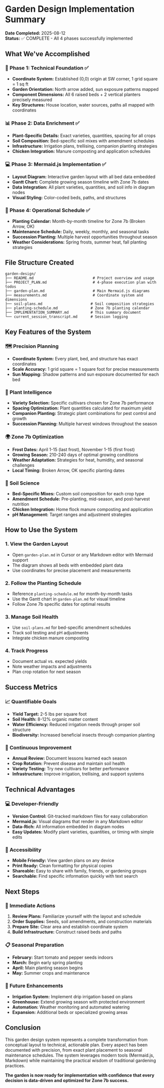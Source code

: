 # Garden Design Implementation Summary
**Date Completed:** 2025-08-12  
**Status:** ✅ COMPLETE - All 4 phases successfully implemented  

## What We've Accomplished

### 🎯 **Phase 1: Technical Foundation** ✅
- **Coordinate System:** Established (0,0) origin at SW corner, 1 grid square = 1 sq ft
- **Garden Orientation:** North arrow added, sun exposure patterns mapped
- **Component Dimensions:** All 6 raised beds + 2 vertical planters precisely measured
- **Key Structures:** House location, water sources, paths all mapped with coordinates

### 📊 **Phase 2: Data Enrichment** ✅
- **Plant-Specific Details:** Exact varieties, quantities, spacing for all crops
- **Soil Composition:** Bed-specific soil mixes with amendment schedules
- **Infrastructure:** Irrigation plans, trellising, companion planting strategies
- **Chicken Integration:** Manure composting and application schedules

### 💻 **Phase 3: Mermaid.js Implementation** ✅
- **Layout Diagram:** Interactive garden layout with all bed data embedded
- **Gantt Chart:** Complete growing season timeline with Zone 7b dates
- **Data Integration:** All plant varieties, quantities, and soil info in diagram nodes
- **Visual Styling:** Color-coded beds, paths, and structures

### 📅 **Phase 4: Operational Schedule** ✅
- **Planting Calendar:** Month-by-month timeline for Zone 7b (Broken Arrow, OK)
- **Maintenance Schedule:** Daily, weekly, monthly, and seasonal tasks
- **Succession Planting:** Multiple harvest opportunities throughout season
- **Weather Considerations:** Spring frosts, summer heat, fall planting strategies

## File Structure Created

```
garden-design/
├── README.md                           # Project overview and usage
├── PROJECT_PLAN.md                     # 4-phase execution plan with todos
├── garden-plan.md                      # Main Mermaid.js diagrams
├── measurements.md                     # Coordinate system and dimensions
├── soil-plans.md                      # Soil composition strategies
├── planting-schedule.md               # Zone 7b planting calendar
├── IMPLEMENTATION_SUMMARY.md          # This summary document
└── current_session_transcript.md      # Session logging
```

## Key Features of the System

### 🗺️ **Precision Planning**
- **Coordinate System:** Every plant, bed, and structure has exact coordinates
- **Scale Accuracy:** 1 grid square = 1 square foot for precise measurements
- **Sun Mapping:** Shadow patterns and sun exposure documented for each bed

### 🌱 **Plant Intelligence**
- **Variety Selection:** Specific cultivars chosen for Zone 7b performance
- **Spacing Optimization:** Plant quantities calculated for maximum yield
- **Companion Planting:** Strategic plant combinations for pest control and growth
- **Succession Planning:** Multiple harvest windows throughout the season

### 🌍 **Zone 7b Optimization**
- **Frost Dates:** April 1-15 (last frost), November 1-15 (first frost)
- **Growing Season:** 210-240 days of optimal growing conditions
- **Weather Adaptation:** Strategies for heat, humidity, and seasonal challenges
- **Local Timing:** Broken Arrow, OK specific planting dates

### 🧪 **Soil Science**
- **Bed-Specific Mixes:** Custom soil composition for each crop type
- **Amendment Schedule:** Pre-planting, mid-season, and post-harvest nutrition
- **Chicken Integration:** Home flock manure composting and application
- **pH Management:** Target ranges and adjustment strategies

## How to Use the System

### 1. **View the Garden Layout**
- Open `garden-plan.md` in Cursor or any Markdown editor with Mermaid support
- The diagram shows all beds with embedded plant data
- Use coordinates for precise placement and measurements

### 2. **Follow the Planting Schedule**
- Reference `planting-schedule.md` for month-by-month tasks
- Use the Gantt chart in `garden-plan.md` for visual timeline
- Follow Zone 7b specific dates for optimal results

### 3. **Manage Soil Health**
- Use `soil-plans.md` for bed-specific amendment schedules
- Track soil testing and pH adjustments
- Integrate chicken manure composting

### 4. **Track Progress**
- Document actual vs. expected yields
- Note weather impacts and adjustments
- Plan crop rotation for next season

## Success Metrics

### 📈 **Quantifiable Goals**
- **Yield Target:** 2-5 lbs per square foot
- **Soil Health:** 8-12% organic matter content
- **Water Efficiency:** Reduced irrigation needs through proper soil structure
- **Biodiversity:** Increased beneficial insects through companion planting

### 🔄 **Continuous Improvement**
- **Annual Review:** Document lessons learned each season
- **Crop Rotation:** Prevent disease and maintain soil health
- **Variety Testing:** Try new cultivars for better performance
- **Infrastructure:** Improve irrigation, trellising, and support systems

## Technical Advantages

### 💻 **Developer-Friendly**
- **Version Control:** Git-tracked markdown files for easy collaboration
- **Mermaid.js:** Visual diagrams that render in any Markdown editor
- **Data-Rich:** All information embedded in diagram nodes
- **Easy Updates:** Modify plant varieties, quantities, or timing with simple edits

### 📱 **Accessibility**
- **Mobile Friendly:** View garden plans on any device
- **Print Ready:** Clean formatting for physical copies
- **Shareable:** Easy to share with family, friends, or gardening groups
- **Searchable:** Find specific information quickly with text search

## Next Steps

### 🚀 **Immediate Actions**
1. **Review Plans:** Familiarize yourself with the layout and schedule
2. **Order Supplies:** Seeds, soil amendments, and construction materials
3. **Prepare Site:** Clear area and establish coordinate system
4. **Build Infrastructure:** Construct raised beds and paths

### 📋 **Seasonal Preparation**
- **February:** Start tomato and pepper seeds indoors
- **March:** Begin early spring planting
- **April:** Main planting season begins
- **May:** Summer crops and maintenance

### 🔮 **Future Enhancements**
- **Irrigation System:** Implement drip irrigation based on plans
- **Greenhouse:** Extend growing season with protected environment
- **Automation:** Weather monitoring and automated watering
- **Expansion:** Additional beds or specialized growing areas

## Conclusion

This garden design system represents a complete transformation from conceptual layout to technical, actionable plan. Every aspect has been documented with precision, from exact plant placement to seasonal maintenance schedules. The system leverages modern tools (Mermaid.js, Markdown) while maintaining the practical wisdom of traditional gardening practices.

**The garden is now ready for implementation with confidence that every decision is data-driven and optimized for Zone 7b success.**
